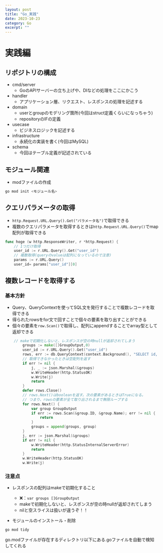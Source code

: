 ```yaml
---
layout: post
title: "Go_実践"
date: 2023-10-23
category: Go
excerpt: ""
---
```

# 実践編

## リポジトリの構成
- cmd/server
  - GoのAPIサーバーの立ち上げや、DIなどの処理をここにかこう
- handler
  - アプリケーション層、リクエスト、レスポンスの処理を記述する
- domain
  - userとgroupのモデリング箇所(今回はstruct定義くらいになっちゃう)
  - repositoryのIFの定義
- usecase
  - ビジネスロジックを記述する
- infrastructure
  - 永続化の実装を書く(今回はMySQL)
- schema
  - 今回はテーブル定義が記述されている

## モジュール関連
- modファイルの作成
```bash
go mod init <モジュール名>
```

## クエリパラメータの取得
- `http.Request.URL.Query().Get("パラメータ名")`で取得できる
- 複数のクエリパラメータを取得するときは`http.Request.URL.Query()`でmap配列が取得できる

```Go
func hoge (w http.ResponseWriter, r *http.Request) {
    // 1つだけ取得
    user_id := r.URL.Query().Get("user_id")
    // 複数取得(queryのvalueは配列になっているので注意)
    params := r.URL.Query()
    user_id= params["user_id"][0]
```

## 複数レコードを取得する
### 基本方針
- Query、QueryContextを使ってSQL文を発行することで複数レコードを取得できる
- 得られたrowsをfor文で回すことで個々の要素を取り出すことができる
- 個々の要素を`row.Scan()`で取得し、配列にappendすることでarray型として返却できる

```Go
    // makeで初期化しないと、レスポンスが空の時nullが返却されてしまう
		groups := make([]GroupOutput,0)
		user_id := r.URL.Query().Get("user_id")
		rows, err := db.QueryContext(context.Background(), "SELECT id, name FROM `groups` WHERE user_id = ?", user_id)
		// 取得できなかったときは空配列を返す
		if err != nil {
			j, _ := json.Marshal(&groups)
			w.WriteHeader(http.StatusOK)
			w.Write(j)
			return
		}
		defer rows.Close()
		// rows.Next()はbooleanを返す。次の要素があるときはTrueになる。
		// つまり、rowsの要素が全て取り出されるまで無限ループする
		for rows.Next() {
			var group GroupOutput
			if err := rows.Scan(&group.ID, &group.Name); err != nil {
				return
			}
			groups = append(groups, group)
		}
		j, err := json.Marshal(&groups)
		if err != nil {
			w.WriteHeader(http.StatusInternalServerError)
			return
		}
		w.WriteHeader(http.StatusOK)
		w.Write(j)
```
### 注意点
- レスポンスの配列はmakeで初期化すること
  - ❌：`var groups []GroupOutput`
  - makeで初期化しないと、レスポンスが空の時nullが返却されてしまう
  - nilと空スライスは扱いが違うぞ！！

- モジュールのインストール・削除
```bash
go mod tidy
```
go.modファイルが存在するディレクトリ以下にある.goファイルを自動で検知してくれる
